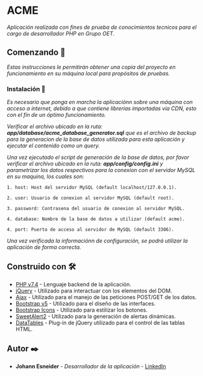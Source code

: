 # ACME

_Aplicación realizada con fines de prueba de conocimientos tecnicos para el cargo de desarrollador PHP en Grupo OET._

## Comenzando 🚀

_Estas instrucciones le permitirán obtener una copia del proyecto en funcionamiento en su máquina local para propósitos de pruebas._

### Instalación 🔧
_Es necesario que ponga en marcha la aplicaciónn sobre una máquina con acceso a internet, debido a que contiene librerias importadas vía CDN, esto con el fin de un óptimo funcionamiento._

_Verificar el archivo ubicado en la ruta: **app/database/acme_database_generator.sql** que es el archivo de backup para la generacion de la base de datos utilizada para esta aplicación y ejecutar el contenido como un query._

_Una vez ejecutado el script de generación de la base de datos, por favor verificar el archivo ubicado en la ruta: **app/config/config.ini** y parametrizar los datos respectivos para la conexion con el servidor MySQL en su maquina, los cuales son:_

```
1. host: Host del servidor MySQL (default localhost/127.0.0.1).
```
```
2. user: Usuario de conexion al servidor MySQL (default root).
```
```
3. password: Contrasena del usuario de conexion al servidor MySQL.
```
```
4. database: Nombre de la base de datos a utilizar (default acme).
```
```
4. port: Puerto de acceso al servidor de MySQL (default 3306).
```

_Una vez verificada la informaciónn de configuración, se podrá utilizar la aplicación de forma correcta._

## Construido con 🛠️

* [PHP v7.4](https://www.php.net/manual/es/intro-whatis.php) - Lenguaje backend de la aplicación.
* [jQuery](https://api.jquery.com/) - Utilizado para interactuar con los elementos del DOM.
* [Ajax](https://api.jquery.com/jquery.ajax/) - Utilizado para el manejo de las peticiones POST/GET de los datos.
* [Bootstrap v5](https://getbootstrap.com/) - Utilizado para el diseño de las interfaces.
* [Bootstrap Icons](https://developers.google.com/fonts/docs/material_icons) - Utilizado para estilizar los botones.
* [SweetAlert2](https://sweetalert2.github.io/) - Utilizado para la generación de alertas dinámicas.
* [DataTables](https://datatables.net/) - Plug-in de jQuery utilizado para el control de las tablas HTML.

## Autor ✒️

* **Johann Esneider** - *Desarrollador de la aplicación* - [LinkedIn](https://www.linkedin.com/in/johannesneiderdev/)
